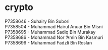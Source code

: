 # crypto
P7358646 - Suhairy Bin Subori<br>
P7358504 - Muhammad Hairul Anuar Bin Misni<br> 
P7358695 - Muhammad Sadiq Bin Murakay<br>
P7358686 - Mohammad Nor ‘Amin Bin Kasmuri<br> 
P7358696 - Muhammad Fadzli Bin Roslan
